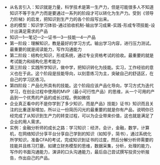 * 从名言引入：知识就是力量，科学技术是第一生产力，但是可能很多人不知道知识不等于生产力而是要通过一系列的阶段才可以转化为生产力。受到《领导力阶梯》的启发，把知识到生产力的各个阶段写出来。
* 总的模型：知识学习体验-通过验收机制-输出学习成果-实践-形成专项技能-设计出满足需求的产品
* 知识—1—笔记—2—证书—3—技能—4—产品
* 第一阶段：理解知识，教是最好的学习方式。输出学习内容，进行压力测试。最重要的就是阅读能力，写作沟通能力
* 第二阶段：结构化知识，形成系统，通过专业资格考试的验收。最重要的就是考试能力和结构化思考能力
* 第三阶段：实践所学知识，做中学，把知识转化为技能。实习，工作经验的意义也在于此。这个阶段是技能导向，以刻意练习为主，突破自己的舒适区，在自己的学习区练习。
* 第四阶段：产品化所具有的技能。这个阶段应该产品化导向，学习方式为迭代学习，在创业过程中使用的MVP（最小可行性产品）的思维，从一个可用的产品到一个优秀的产品的成长过程。例如微信
* 企业真正看中的不是你学到了多少知识，而是产品》技能》证书》知识而且关注的比重逐渐增加，所以让一份简历闪光的最重要的就是你有产品，说明你已经完成了从知识到生产力的转变过程，可以为企业带来价值，这也就是满足了企业的用人需求。
* 实例：金融分析师的成长之路：学习知识：经济，会计，金融，数学，计算机，在网络知识分享平台分享自己学到的知识（如知乎，简书），通过系统化所学知识，准备CFA的考试，完成知识到证书的过度，然后分解分析师需要的技能并且练习打磨，如建立财务模型的思维，数据采集，分析，处理的能力，写作的书面沟通能力，演讲的口头沟通能力，最后自己尝试撰写投资分析报告，作出自己的产品。
